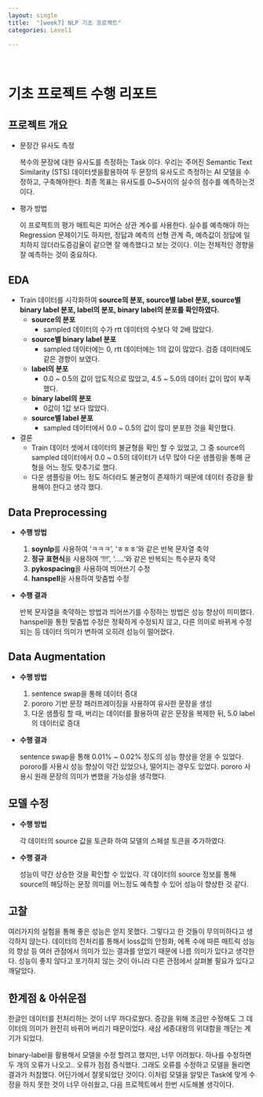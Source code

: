 ```yaml
---
layout: single
title:  "[week7] NLP 기초 프로젝트"
categories: Level1

---
```


<br/>

# 기초 프로젝트 수행 리포트

## 프로젝트 개요

- 문장간 유사도 측정
  
  복수의 문장에 대한 유사도를 측정하는 Task 이다. 우리는 주어진 Semantic Text Similarity (STS) 데이터셋을활용하여 두 문장의 유사도르 측정하는 AI 모델을 수정하고, 구축해야한다. 최종 목표는 유사도를 0~5사이의 실수의 점수를 예측하는것이다.

- 평가 방법
  
  이 프로젝트의 평가 매트릭은 피어슨 상관 계수를 사용한다. 실수를 예측해야 하는 Regression 문제이기도 하지만, 정답과 예측의 선형 관계 즉, 예측값이 정답에 일치하지 않더라도증감율이 같으면 잘 예측했다고 보는 것이다. 이는 전체적인 경향을 잘 예측하는 것이 중요하다.

## EDA

- Train 데이터를 시각화하여 **source의 분포, source별 label 분포, source별 binary label 분포, label의 분포, binary label의 분포를 확인하였다.**
  - **source의 분포**
    - sampled 데이터의 수가 rtt 데이터의 수보다 약 2배 많았다.
  - **source별 binary label 분포**
    - sampled 데이터에는 0, rtt 데이터에는 1의 값이 많았다. 검증 데이터에도 같은 경향이 보였다.
  - **label의 분포**
    - 0.0 ~ 0.5의 값이 압도적으로 많았고, 4.5 ~ 5.0의 데이터 값이 많이 부족했다.
  - **binary label의 분포**
    - 0값이 1값 보다 많았다.
  - **source별 label 분포**
    - sampled 데이터에서 0.0 ~ 0.5의 값이 많이 분포한 것을 확인했다.
- 결론
  - Train 데이터 셋에서 데이터의 불균형을 확인 할 수 있었고, 그 중 source의 sampled 데이터에서 0.0 ~ 0.5의 데이터가 너무 많아 다운 샘플링을 통해 균형을 어느 정도 맞추기로 했다.
  - 다운 샘플링을 어느 정도 하더라도 불균형이 존재하기 때문에 데이터 증강을 활용해야 한다고 생각 했다.

## Data Preprocessing

- **수행 방법**
  
  1. **soynlp**를 사용하여 ‘ㅋㅋㅋ’, ‘ㅎㅎㅎ’와 같은 반복 문자열 축약
  2. **정규 표현식**을 사용하여 ‘!!!’, ‘…..’와 같은 반복되는 특수문자 축약
  3. **pykospacing**을 사용하여 띄어쓰기 수정
  4. **hanspell**을 사용하여 맞춤법 수정

- **수행 결과**
  
  반복 문자열을 축약하는 방법과 띄어쓰기를 수정하는 방법은 성능 향상이 미미했다. hanspell을 통한 맞춤법 수정은 정확하게 수정되지 않고, 다른 의미로 바뀌게 수정되는 등 데이터 의미가 변하여 오히려 성능이 떨어졌다.

## Data Augmentation

- **수행 방법**
  
  1. sentence swap을 통해 데이터 증대
  2. pororo 기반 문장 패러프레이징을 사용하여 유사한 문장을 생성
  3. 다운 샘플링 할 때, 버리는 데이터를 활용하여 같은 문장을 복제한 뒤, 5.0 label의 데이터로 증대

- **수행 결과**
  
  sentence swap을 통해 0.01% ~ 0.02% 정도의 성능 향상을 얻을 수 있었다. pororo를 사용시 성능 향상이 약간 있었으나, 떨어지는 경우도 있었다. pororo 사용시 원래 문장의 의미가 변했을 가능성을 생각했다.

## 모델 수정

- **수행 방법**
  
  각 데이터의 source 값을 토큰화 하여 모델의 스페셜 토큰을 추가하였다.

- **수행 결과**
  
  성능이 약간 상승한 것을 확인할 수 있었다. 각 데이터의 source 정보를 통해 source의 해당하는 문장 의미를 어느정도 예측할 수 있어 성능이 향상한 것 같다.

## 고찰

여러가지의 실험을 통해 좋은 성능은 얻지 못했다. 그렇다고 한 것들이 무의미하다고 생각하지 않는다. 데이터의 전처리를 통해서 loss값의 안정화, 에폭 수에 따른 매트릭 성능의 향상 등 여러 관점에서 의미가 있는 결과를 얻었기 때문에 나름 의미가 있다고 생각한다. 성능이 좋지 않다고 포기하지 않는 것이 아니라 다른 관점에서 살펴볼 필요가 있다고 깨달았다.

## 한계점 & 아쉬운점

한글인 데이터를 전처리하는 것이 너무 까다로웠다. 증강을 위해 조금만 수정해도 그 데이터의 의미가 완전히 바뀌어 버리기 때문이었다. 새삼 세종대왕의 위대함을 깨닫는 계기가 되었다.

binary-label을 활용해서 모델을 수정 할려고 했지만, 너무 어려웠다. 하나를 수정하면 두 개의 오류가 나오고.. 오류가 점점 증식했다. 그래도 오류를 수정하고 모델을 돌리면 결과가 처참했다. 어딘가에서 잘못되었단 것이다. 이처럼 모델을 알맞은 Task에 맞게 수정을 하지 못한 것이 너무 아쉬웠고, 다음 프로젝트에서 한번 시도해볼 생각이다.
